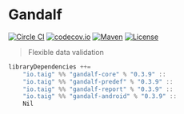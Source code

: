 # Gandalf

[![Circle CI](https://circleci.com/gh/Taig/gandalf.svg?style=shield)](https://circleci.com/gh/Taig/gandalf)
[![codecov.io](https://codecov.io/github/Taig/gandalf/coverage.svg?branch=master)](https://codecov.io/github/Taig/gandalf?branch=master)
[![Maven](https://img.shields.io/maven-central/v/io.taig/gandalf_2.11.svg)](http://search.maven.org/#artifactdetails%7Cio.taig%7Cgandalf_2.11%7C0.3.9%7Cjar)
[![License](https://img.shields.io/badge/license-MIT-blue.svg)](https://raw.githubusercontent.com/Taig/gandalf/master/LICENSE)

> Flexible data validation

```scala
libraryDependencies ++=
    "io.taig" %% "gandalf-core" % "0.3.9" ::
    "io.taig" %% "gandalf-predef" % "0.3.9" ::
    "io.taig" %% "gandalf-report" % "0.3.9" ::
    "io.taig" %% "gandalf-android" % "0.3.9" ::
    Nil
```